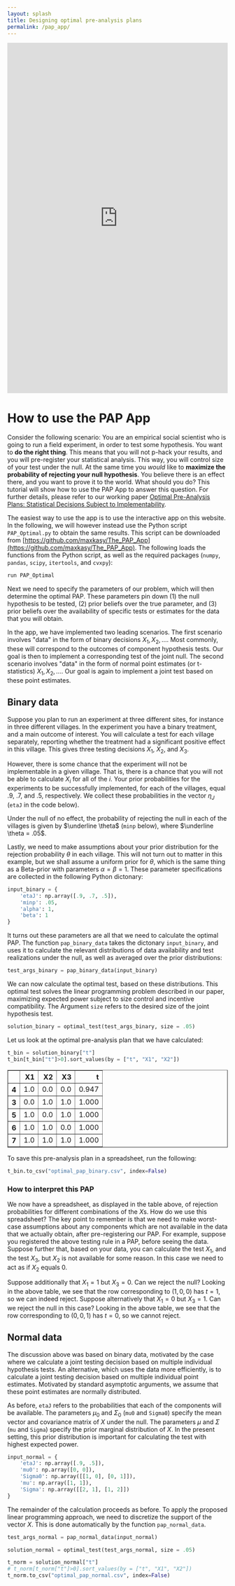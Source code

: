 ```yaml
---
layout: splash
title: Designing optimal pre-analysis plans
permalink: /pap_app/
---
```

 



<div style="display: flex; justify-content: center;">
<iframe src="https://pap-app.onrender.com/" style="border:none;width:1000px;height:800px;">
The app is loading. This should not take more than a minute.
</iframe>
</div>




# How to use the PAP App

Consider the following scenario:
You are an empirical social scientist who is going to run a field experiment, in order to test some hypothesis.
You want to **do the right thing**. This means that you will not p-hack your results, and you will pre-register your statistical analysis. This way, you will control size of your test under the null.
At the same time you *would* like to **maximize the probability of rejecting your null hypothesis**. You believe there is an effect there, and you want to prove it to the world. What should you do? This tutorial will show how to use the PAP App to answer this question.
For further details, please refer to our working paper [Optimal Pre-Analysis Plans: Statistical Decisions Subject to Implementability](https://maxkasy.github.io/home/files/papers/optimal_preanalysis_plans.pdf).

The easiest way to use the app is to use the interactive app on this website.
In the following, we will however instead use the Python script `PAP_Optimal.py` to obtain the same results.
This script can be downloaded from [https://github.com/maxkasy/The_PAP_App](https://github.com/maxkasy/The_PAP_App). 
The following loads the functions from the Python script, as well as the required packages (`numpy`, `pandas`, `scipy`, `itertools`, and `cvxpy`):


```python
run PAP_Optimal
```

Next we need to specify the parameters of our problem, which will then determine the optimal PAP. These parameters pin down (1) the null hypothesis to be tested, (2) prior beliefs over the true parameter, and (3) prior beliefs over the availability of specific tests or estimates for the data that you will obtain.

In the app, we have implemented two leading scenarios.
The first scenario involves "data" in the form of binary decisions $X_1,X_2,\ldots$. 
Most commonly, these will correspond to the outcomes of component hypothesis tests. Our goal is then to implement a corresponding test of the joint null.
The second scenario involves "data" in the form of normal point estimates (or t-statistics) $X_1,X_2,\ldots$.
Our goal is again to implement a joint test based on these point estimates.

## Binary data 

Suppose you plan to run an experiment at three different sites, for instance in three different villages. 
In the experiment you have a binary treatment, and a main outcome of interest.
You will calculate a test for each village separately, reporting whether the treatment had a significant positive effect in this village. This gives three testing decisions $X_1$, $X_2$, and $X_3$.

However, there is some chance that the experiment will not be implementable in a given village. That is, there is a chance that you will not be able to calculate $X_i$ for all of the $i$.
Your prior probabilities for the experiments to be successfully implemented, for each of the villages, equal .9, .7, and .5, respectively. We collect these probabilities in the vector $\eta_J$ (`etaJ` in the code below).

Under the null of no effect, the probability of rejecting the null in each of the villages is given by $\underline \theta$ (`minp` below), where $\underline \theta = .05$.

Lastly, we need to make assumptions about your prior distribution for the rejection probability $\theta$ in each village. This will not turn out to matter in this example, but we shall assume a uniform prior for $\theta$, which is the same thing as a Beta-prior with parameters $\alpha = \beta = 1$.
These parameter specifications are collected in the following Python dictonary:


```python
input_binary = {
    'etaJ': np.array([.9, .7, .5]),
    'minp': .05,
    'alpha': 1,
    'beta': 1
}
```

It turns out these parameters are all that we need to calculate the optimal PAP. The function `pap_binary_data` takes the dictonary `input_binary`, and uses it to calculate the relevant distributions of data availability and test realizations under the null, as well as averaged over the prior distributions:


```python
test_args_binary = pap_binary_data(input_binary)
```

We can now calculate the optimal test, based on these distributions. This optimal test solves the linear programming problem described in our paper, maximizing expected power subject to size control and incentive compatibility. The Argument `size` refers to the desired size of the joint hypothesis test.


```python
solution_binary = optimal_test(test_args_binary, size = .05)
```

Let us look at the optimal pre-analysis plan that we have calculated:


```python
t_bin = solution_binary["t"]
t_bin[t_bin["t"]>0].sort_values(by = ["t", "X1", "X2"])
```




<div>
<style scoped>
    .dataframe tbody tr th:only-of-type {
        vertical-align: middle;
    }

    .dataframe tbody tr th {
        vertical-align: top;
    }

    .dataframe thead th {
        text-align: right;
    }
</style>
<table border="1" class="dataframe">
  <thead>
    <tr style="text-align: right;">
      <th></th>
      <th>X1</th>
      <th>X2</th>
      <th>X3</th>
      <th>t</th>
    </tr>
  </thead>
  <tbody>
    <tr>
      <th>4</th>
      <td>1.0</td>
      <td>0.0</td>
      <td>0.0</td>
      <td>0.947</td>
    </tr>
    <tr>
      <th>3</th>
      <td>0.0</td>
      <td>1.0</td>
      <td>1.0</td>
      <td>1.000</td>
    </tr>
    <tr>
      <th>5</th>
      <td>1.0</td>
      <td>0.0</td>
      <td>1.0</td>
      <td>1.000</td>
    </tr>
    <tr>
      <th>6</th>
      <td>1.0</td>
      <td>1.0</td>
      <td>0.0</td>
      <td>1.000</td>
    </tr>
    <tr>
      <th>7</th>
      <td>1.0</td>
      <td>1.0</td>
      <td>1.0</td>
      <td>1.000</td>
    </tr>
  </tbody>
</table>
</div>



To save this pre-analysis plan in a spreadsheet, run the following:


```python
t_bin.to_csv("optimal_pap_binary.csv", index=False)
```

### How to interpret this PAP

We now have a spreadsheet, as displayed in the table above, of rejection probabilities for different combinations of the $X$s. How do we use this spreadsheet?
The key point to remember is that we need to make worst-case assumptions about any components which are not available in the data that we actually obtain, after pre-registering our PAP.
For example, suppose you registered the above testing rule in a PAP, before seeing the data. 
Suppose further that, based on your data, you can calculate the test $X_1$, and the test $X_3$, but $X_2$ is not available for some reason. In this case we need to act as if $X_2$ equals 0.

Suppose additionally that $X_1 = 1$ but $X_3 = 0$. Can we reject the null?
Looking in the above table, we see that the row corresponding to $(1,0,0)$ has $t=1$, so we can indeed reject.
Suppose alternatively that $X_1 = 0$ but $X_3 = 1$. Can we reject the null in this case?
Looking in the above table, we see that the row corresponding to $(0,0,1)$ has $t=0$, so we cannot reject.

## Normal data 

The discussion above was based on binary data, motivated by the case where we calculate a joint testing decision based on multiple individual hypothesis tests.
An alternative, which uses the data more efficiently, is to calculate a joint testing decision based on multiple individual point estimates.
Motivated by standard asymptotic arguments, we assume that these point estimates are normally distributed.

As before, `etaJ` refers to the probabilities that each of the components will be available.
The parameters $\mu_0$ and $\Sigma_0$ (`mu0` and `Sigma0`) specify the mean vector and covariance matrix of $X$ under the null.
The parameters $\mu$ and $\Sigma$ (`mu` and `Sigma`) specify the prior marginal distribution of $X$. In the present setting, this prior distribution is important for calculating the test with highest expected power.


```python
input_normal = {
    'etaJ': np.array([.9, .5]),
    'mu0': np.array([0, 0]),
    'Sigma0': np.array([[1, 0], [0, 1]]),
    'mu': np.array([1, 1]),
    'Sigma': np.array([[2, 1], [1, 2]])
}
```

The remainder of the calculation proceeds as before.
To apply the proposed linear programming approach, we need to discretize the support of the vector $X$. This is done automatically by the function `pap_normal_data`.


```python
test_args_normal = pap_normal_data(input_normal)

solution_normal = optimal_test(test_args_normal, size = .05)
```


```python
t_norm = solution_normal["t"]
# t_norm[t_norm["t"]>0].sort_values(by = ["t", "X1", "X2"])
t_norm.to_csv("optimal_pap_normal.csv", index=False)
```
